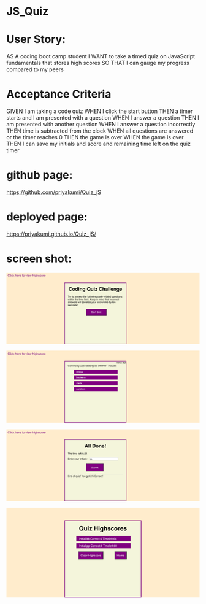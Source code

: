 # JS_Quiz
User Story:
==========
AS A coding boot camp student
I WANT to take a timed quiz on JavaScript fundamentals that stores high scores
SO THAT I can gauge my progress compared to my peers

Acceptance Criteria
===================
GIVEN I am taking a code quiz
WHEN I click the start button
THEN a timer starts and I am presented with a question
WHEN I answer a question
THEN I am presented with another question
WHEN I answer a question incorrectly
THEN time is subtracted from the clock
WHEN all questions are answered or the timer reaches 0
THEN the game is over
WHEN the game is over
THEN I can save my initials and score and remaining time left on the quiz timer 

github page:
============

https://github.com/priyakumi/Quiz_jS

deployed page:
==============

 https://priyakumi.github.io/Quiz_jS/

screen shot:
============

![homepage](./assets/s-shot-1.png)

![quiz-page](./assets/s-shot-2.png)

![initalpage](./assets/s-shot-3.png)

![scorepage](./assets/s-shot-4.png)





